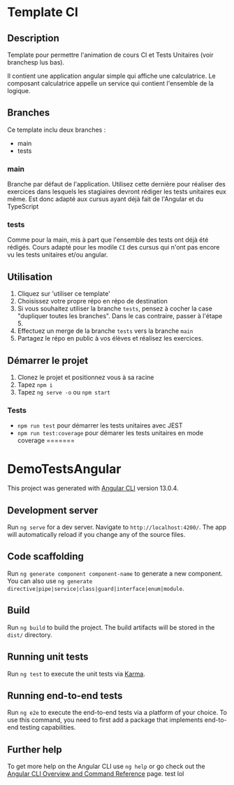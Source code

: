 # Template CI

## Description

Template pour permettre l'animation de cours CI et Tests Unitaires (voir branchesp lus bas).

Il contient une application angular simple qui affiche une calculatrice.
Le composant calculatrice appelle un service qui contient l'ensemble de la logique.

## Branches

Ce template inclu deux branches : 
- main
- tests

### main

Branche par défaut de l'application. Utilisez cette dernière pour réaliser des exercices dans lesquels les stagiaires devront rédiger les tests unitaires eux même.
Est donc adapté aux cursus ayant déjà fait de l'Angular et du TypeScript

### tests

Comme pour la main, mis à part que l'ensemble des tests ont déjà été rédigés.
Cours adapté pour les modile `CI` des cursus qui n'ont pas encore vu les tests unitaires et/ou angular.

## Utilisation

1. Cliquez sur 'utiliser ce template'
2. Choisissez votre propre répo en répo de destination
3. Si vous souhaitez utiliser la branche `tests`, pensez à cocher la case "dupliquer toutes les branches". Dans le cas contraire, passer à l'étape 5.
4. Effectuez un merge de la branche `tests` vers la branche `main`
5. Partagez le répo en public à vos élèves et réalisez les exercices.

## Démarrer le projet


1. Clonez le projet et positionnez vous à sa racine
2. Tapez `npm i`
3. Tapez `ng serve -o` ou `npm start`

### Tests

- `npm run test` pour démarrer les tests unitaires avec JEST
- `npm run test:coverage` pour démarer les tests unitaires en mode coverage
=======
# DemoTestsAngular

This project was generated with [Angular CLI](https://github.com/angular/angular-cli) version 13.0.4.

## Development server

Run `ng serve` for a dev server. Navigate to `http://localhost:4200/`. The app will automatically reload if you change any of the source files.

## Code scaffolding

Run `ng generate component component-name` to generate a new component. You can also use `ng generate directive|pipe|service|class|guard|interface|enum|module`.

## Build

Run `ng build` to build the project. The build artifacts will be stored in the `dist/` directory.

## Running unit tests

Run `ng test` to execute the unit tests via [Karma](https://karma-runner.github.io).

## Running end-to-end tests

Run `ng e2e` to execute the end-to-end tests via a platform of your choice. To use this command, you need to first add a package that implements end-to-end testing capabilities.

## Further help

To get more help on the Angular CLI use `ng help` or go check out the [Angular CLI Overview and Command Reference](https://angular.io/cli) page. test lol
